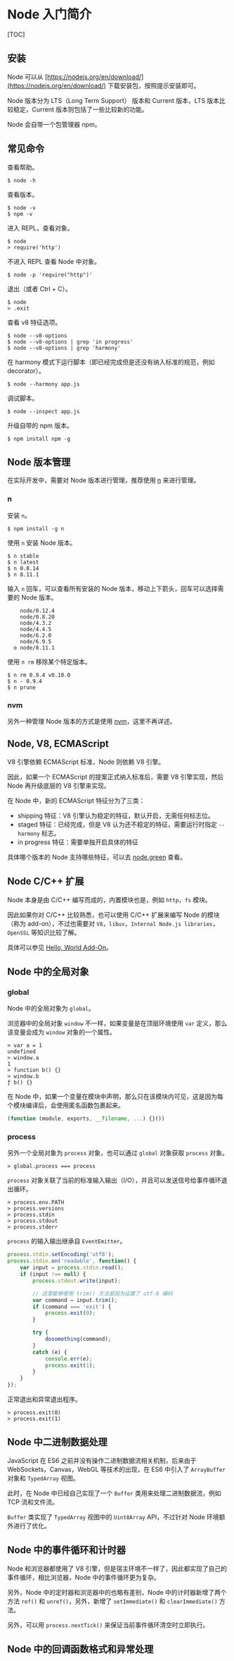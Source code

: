 # Node 入门简介

[TOC]

## 安装

Node 可以从 [https://nodejs.org/en/download/](https://nodejs.org/en/download/) 下载安装包，按照提示安装即可。

Node 版本分为 LTS（Long Term Support） 版本和 Current 版本，LTS 版本比较稳定，Current 版本则包括了一些比较新的功能。

Node 会自带一个包管理器 npm。

## 常见命令

查看帮助。

```
$ node -h
```

查看版本。

```
$ node -v
$ npm -v
```

进入 REPL，查看对象。

```
$ node
> require('http')
```

不进入 REPL 查看 Node 中对象。

```
$ node -p 'require("http")'
```

退出（或者 Ctrl + C）。

```
$ node
> .exit
```

查看 v8 特征选项。

```
$ node --v8-options
$ node --v8-options | grep 'in progress'
$ node --v8-options | grep 'harmony'
```

在 harmony 模式下运行脚本（即已经完成但是还没有纳入标准的规范，例如 decorator）。

```
$ node --harmony app.js
```

调试脚本。

```
$ node --inspect app.js
```

升级自带的 npm 版本。

```
$ npm install npm -g
```

## Node 版本管理

在实际开发中，需要对 Node 版本进行管理，推荐使用 [n](https://www.npmjs.com/package/n) 来进行管理。

### n

安装 `n`。

```
$ npm install -g n
```

使用 `n` 安装 Node 版本。

```
$ n stable
$ n latest
$ n 0.8.14
$ n 8.11.1
```

输入 `n` 回车，可以查看所有安装的 Node 版本，移动上下箭头，回车可以选择需要的 Node 版本。

```
    node/0.12.4
    node/0.8.20
    node/4.3.2
    node/4.4.5
    node/6.2.0
    node/6.9.5
  ο node/8.11.1
```

使用 `n rm` 移除某个特定版本。

```
$ n rm 0.9.4 v0.10.0
$ n - 0.9.4
$ n prune
```

### nvm

另外一种管理 Node 版本的方式是使用 [nvm](http://nvm.sh/)，这里不再详述。

## Node, V8, ECMAScript

V8 引擎依赖 ECMAScript 标准，Node 则依赖 V8 引擎。

因此，如果一个 ECMAScript 的提案正式纳入标准后，需要 V8 引擎实现，然后 Node 再升级底层的 V8 引擎来实现。

在 Node 中，新的 ECMAScript 特征分为了三类：

- shipping 特征：V8 引擎认为稳定的特征，默认开启，无需任何标志位。
- staged 特征：已经完成，但是 V8 认为还不稳定的特征，需要运行时指定 `--harmony` 标志。
- in progress 特征：需要单独开启具体的特征

具体哪个版本的 Node 支持哪些特征，可以去 [node.green](http://node.green/) 查看。

## Node C/C++ 扩展

Node 本身是由 C/C++ 编写而成的，内置模块也是，例如 `http`，`fs` 模块。

因此如果你对 C/C++ 比较熟悉，也可以使用 C/C++ 扩展来编写 Node 的模块（称为 add-on），不过也需要对 `V8`，`libuv`，`Internal Node.js libraries`，`OpenSSL` 等知识比较了解。

具体可以参见 [Hello, World Add-On](https://nodejs.org/dist/latest-v8.x/docs/api/addons.html)。

## Node 中的全局对象

### global

Node 中的全局对象为 `global`。

浏览器中的全局对象 `window` 不一样，如果变量是在顶层环境使用 `var` 定义，那么该变量会成为 `window` 对象的一个属性。

```
> var a = 1
undefined
> window.a
1
> function b() {}
> window.b
ƒ b() {}
```

在 Node 中，如果一个变量在模块中声明，那么只在该模块内可见，这是因为每个模块编译后，会使用匿名函数包裹起来。

```js
(function (module, exports, __filename, ...) {}())
```

### process

另外一个全局对象为 `process` 对象，也可以通过 `global` 对象获取 `process` 对象。

```
> global.process === process
```

`process` 对象关联了当前的标准输入输出（I/O），并且可以发送信号给事件循环退出循环。

```
> process.env.PATH
> process.versions
> process.stdin
> process.stdout
> process.stderr
```

`process` 的输入输出继承自 `EventEmitter`。

```js
process.stdin.setEncoding('utf8');
process.stdin.on('readable', function() {
    var input = process.stdin.read();
    if (input !== null) {
        process.stdout.write(input);

        // 这里能够使用 trim() 方法是因为设置了 utf-8 编码
        var command = input.trim();
        if (command === 'exit') {
            process.exit(0);
        }

        try {
            dosomething(command);
        }
        catch (e) {
            console.err(e);
            process.exit(1);
        }
    }
});
```

正常退出和异常退出程序。

```
> process.exit(0)
> process.exit(1)
```

## Node 中二进制数据处理

JavaScript 在 ES6 之前并没有操作二进制数据流相关机制，后来由于 WebSockets，Canvas，WebGL 等技术的出现，在 ES6 中引入了 `ArrayBuffer` 对象和 `TypedArray` 视图。

此时，在 Node 中已经自己实现了一个 `Buffer` 类用来处理二进制数据流，例如 TCP 流和文件流。

`Buffer` 类实现了 `TypedArray` 视图中的 `Uint8Array` API，不过针对 Node 环境额外进行了优化。

## Node 中的事件循环和计时器

Node 和浏览器都使用了 V8 引擎，但是宿主环境不一样了，因此都实现了自己的事件循环，相比浏览器，Node 中的事件循环更为复杂。

另外，Node 中的定时器和浏览器中的也略有差别，Node 中的计时器新增了两个方法 `ref()` 和 `unref()`，另外，新增了 `setImmediate()` 和 `clearImmediate()` 方法。

另外，可以用 `process.nextTick()` 来保证当前事件循环清空时立即执行。

## Node 中的回调函数格式和异常处理

